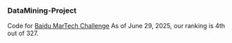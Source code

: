 ### DataMining-Project
Code for [Baidu MarTech Challenge](https://aistudio.baidu.com/competition/detail/819/0/submit-result)
As of June 29, 2025, our ranking is 4th out of 327.
